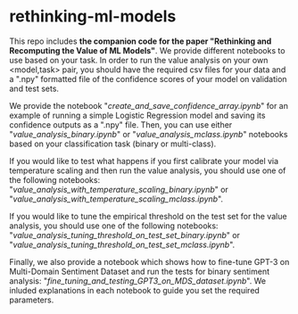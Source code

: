 # rethinking-ml-models

This repo includes **the companion code for the paper "Rethinking and Recomputing the Value of ML Models"**. We provide different notebooks to use based on your task. In order to run the value analysis on your own <model,task> pair, you should have the required csv files for your data and a ".npy" formatted file of the confidence scores of your model on validation and test sets. 

We provide the notebook "_create_and_save_confidence_array.ipynb_" for an example of running a simple Logistic Regression model and saving its confidence outputs as a ".npy" file. Then, you can use either "_value_analysis_binary.ipynb_" or "_value_analysis_mclass.ipynb_" notebooks based on your classification task (binary or multi-class). 

If you would like to test what happens if you first calibrate your model via temperature scaling and then run the value analysis, you should use one of the following notebooks: "_value_analysis_with_temperature_scaling_binary.ipynb_" or "_value_analysis_with_temperature_scaling_mclass.ipynb_". 

If you would like to tune the empirical threshold on the test set for the value analysis, you should use one of the following notebooks: "_value_analysis_tuning_threshold_on_test_set_binary.ipynb_" or "_value_analysis_tuning_threshold_on_test_set_mclass.ipynb_". 

Finally, we also provide a notebook which shows how to fine-tune GPT-3 on Multi-Domain Sentiment Dataset and run the tests for binary sentiment analysis: "_fine_tuning_and_testing_GPT3_on_MDS_dataset.ipynb_". We inluded explanations in each notebook to guide you set the required parameters. 
